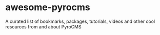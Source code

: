 # awesome-pyrocms
A curated list of bookmarks, packages, tutorials, videos and other cool resources from and about PyroCMS
